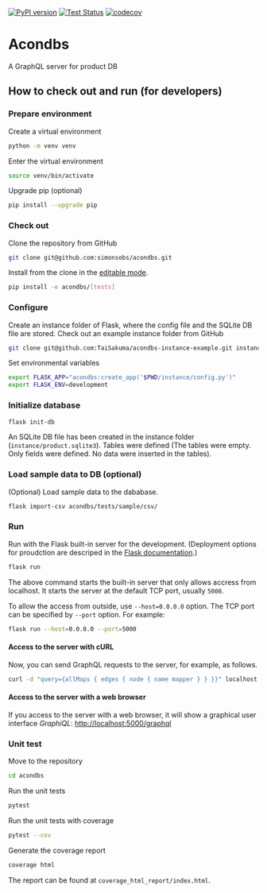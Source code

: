 [![PyPI version](https://badge.fury.io/py/acondbs.svg)](https://badge.fury.io/py/acondbs) [![Test Status](https://github.com/simonsobs/acondbs/workflows/Test/badge.svg)](https://github.com/simonsobs/acondbs/actions?query=workflow%3ATest) [![codecov](https://codecov.io/gh/simonsobs/acondbs/branch/master/graph/badge.svg)](https://codecov.io/gh/simonsobs/acondbs)

# Acondbs

A GraphQL server for product DB

## How to check out and run (for developers)

### Prepare environment

Create a virtual environment

```bash
python -m venv venv
```

Enter the virtual environment

```bash
source venv/bin/activate
```

Upgrade pip (optional)

```bash
pip install --upgrade pip
```

### Check out

Clone the repository from GitHub

```bash
git clone git@github.com:simonsobs/acondbs.git
```

Install from the clone in the [editable mode](https://pip.pypa.io/en/stable/reference/pip_install/#editable-installs).

```bash
pip install -e acondbs/[tests]
```

### Configure

Create an instance folder of Flask, where the config file and the SQLite DB file are stored. Check out an example instance folder from GitHub

```bash
git clone git@github.com:TaiSakuma/acondbs-instance-example.git instance
```

Set environmental variables

```bash
export FLASK_APP="acondbs:create_app('$PWD/instance/config.py')"
export FLASK_ENV=development
```

### Initialize database

```bash
flask init-db
```

An SQLite DB file has been created in the instance folder (`instance/product.sqlite3`). Tables were defined (The tables were empty. Only fields were defined. No data were inserted in the tables).

### Load sample data to DB (optional)

(Optional) Load sample data to the dababase.

```bash
flask import-csv acondbs/tests/sample/csv/
```

### Run

Run with the Flask built-in server for the development. (Deployment options for proudction are descriped in the [Flask documentation](https://flask.palletsprojects.com/en/1.1.x/deploying/).)

```bash
flask run
```

The above command starts the built-in server that only allows accress from localhost. It starts the server at the default TCP port, usually `5000`.

To allow the access from outside, use `--host=0.0.0.0` option. The TCP port can be specified by `--port` option. For example:

```bash
flask run --host=0.0.0.0 --port=5000
```

#### Access to the server with cURL

Now, you can send GraphQL requests to the server, for example, as follows.

```bash
curl -d "query={allMaps { edges { node { name mapper } } }}" localhost:5000/graphql
```

#### Access to the server with a web browser

If you access to the server with a web browser, it will show a graphical user interface *GraphiQL*: <http://localhost:5000/graphql>

### Unit test

Move to the repository

```bash
cd acondbs
```

Run the unit tests

```bash
pytest
```

Run the unit tests with coverage

```bash
pytest --cov
```

Generate the coverage report

```bash
coverage html
```

The report can be found at `coverage_html_report/index.html`.
